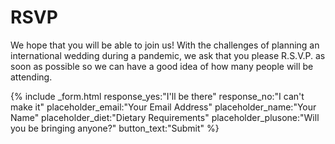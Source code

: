<h1>RSVP</h1>
<div class="inv__RSVP__text">
    <p>We hope that you will be able to join us! With the challenges of planning an international wedding during a pandemic, we ask that you please R.S.V.P. as soon as possible so we can have a good idea of how many people will be attending.</p>
</div>

{% include _form.html 
    response_yes:"I'll be there"
    response_no:"I can't make it"
    placeholder_email:"Your Email Address"
    placeholder_name:"Your Name"
    placeholder_diet:"Dietary Requirements"
    placeholder_plusone:"Will you be bringing anyone?"
    button_text:"Submit" 
%}